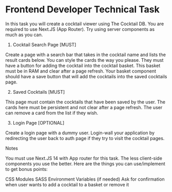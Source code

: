# Frontend Developer Technical Task

In this task you will create a cocktail viewer using The Cocktail DB. You are required to use Next.JS (App Router). Try using server components as much as you can.

1. Cocktail Search Page [MUST]

Create a page with a search bar that takes in the cocktail name and lists the result cards below. You can style the cards the way you please. They must have a button for adding the cocktail into the cocktail basket. This basket must be in RAM and clear after a page refresh. Your basket component should have a save button that will add the cocktails into the saved cocktails page.

2. Saved Cocktails [MUST]

This page must contain the cocktails that have been saved by the user. The cards here must be persistent and not clear after a page refresh. The user can remove a card from the list if they wish.

3. Login Page [OPTIONAL]

Create a login page with a dummy user. Login-wall your application by redirecting the user back to auth page if they try to visit the cocktail pages.

Notes

You must use Next.JS 14 with App router for this task. The less client-side components you use the better. Here are the things you can use/implement to get bonus points:

CSS Modules
SASS
Environment Variables (if needed)
Ask for confirmation when user wants to add a cocktail to a basket or remove it
